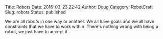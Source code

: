 Title: Robots
Date: 2016-03-23 22:42
Author: Doug
Category: RobotCraft
Slug: robots
Status: published

We are all robots in one way or another. We all have goals and we all have constraints that we have to work within. There's nothing wrong with being a robot, we just have to accept it.
